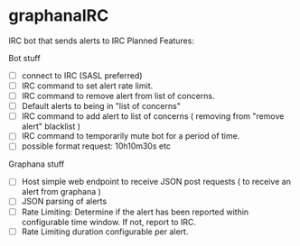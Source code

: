 # graphanaIRC
IRC bot that sends alerts to IRC
Planned Features:

Bot stuff
- [ ] connect to IRC (SASL preferred)
- [ ] IRC command to set alert rate limit.
- [ ] IRC command to remove alert from list of concerns.
- [ ] Default alerts to being in "list of concerns"
- [ ] IRC command to add alert to list of concerns ( removing from "remove alert" blacklist )
- [ ] IRC command to temporarily mute bot for a period of time.
- [ ] possible format request: 10h10m30s etc

Graphana stuff
- [ ] Host simple web endpoint to receive JSON post requests ( to receive an alert from graphana )
- [ ] JSON parsing of alerts
- [ ] Rate Limiting: Determine if the alert has been reported within configurable time window. If not, report to IRC.
- [ ] Rate Limiting duration configurable per alert.
